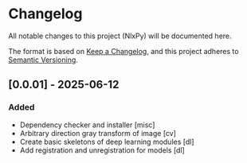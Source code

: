 # Changelog

All notable changes to this project (NlxPy) will be documented here.

The format is based on [Keep a Changelog](https://keepachangelog.com/en/1.1.0/),
and this project adheres to [Semantic Versioning](https://semver.org/spec/v2.0.0.html).

## [0.0.01] - 2025-06-12

### Added

- Dependency checker and installer \[misc\]
- Arbitrary direction gray transform of image \[cv\]
- Create basic skeletons of deep learning modules \[dl\]
- Add registration and unregistration for models \[dl\]

<!-- 
指导原则
    记住日志是写给人而非机器的。
    每个版本都应该有独立的入口。
    同类改动应该分组放置。
    不同版本应分别设置链接。
    新版本在前，旧版本在后。
    应包括每个版本的发布日期。
    注明是否遵守语义化版本规范。
变动类型
    Added 新添加的功能。
    Changed 对现有功能的变更。
    Deprecated 已经不建议使用，即将移除的功能。
    Removed 已经移除的功能。
    Fixed 对 bug 的修复。
    Security 对安全性的改进。
 -->
